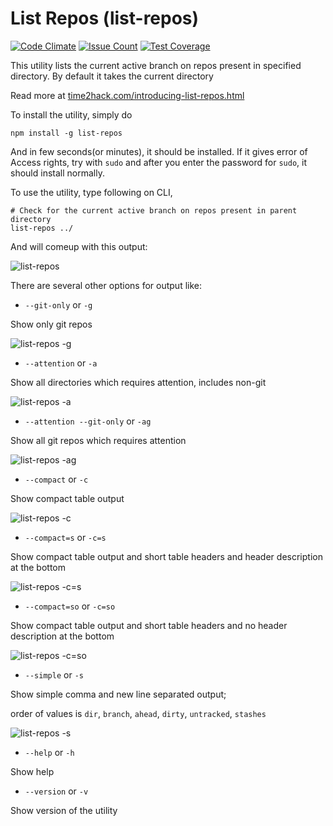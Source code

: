 # List Repos (list-repos)

[![Code Climate](https://codeclimate.com/github/pankajpatel/list-repos/badges/gpa.svg)](https://codeclimate.com/github/pankajpatel/list-repos) [![Issue Count](https://codeclimate.com/github/pankajpatel/list-repos/badges/issue_count.svg)](https://codeclimate.com/github/pankajpatel/list-repos) [![Test Coverage](https://codeclimate.com/github/pankajpatel/list-repos/badges/coverage.svg)](https://codeclimate.com/github/pankajpatel/list-repos/coverage)

This utility lists the current active branch on repos present in specified directory. By default it takes the current directory

Read more at [time2hack.com/introducing-list-repos.html](https://time2hack.com/introducing-list-repos.html)

To install the utility, simply do
```
npm install -g list-repos
```
And in few seconds(or minutes), it should be installed. If it gives error of Access rights, try with `sudo` and after you enter the password for `sudo`, it should install normally.

To use the utility, type following on CLI,
```
# Check for the current active branch on repos present in parent directory
list-repos ../
```

And will comeup with this output:

![list-repos](https://cloud.githubusercontent.com/assets/251937/24815833/e7e32bd8-1bd6-11e7-8d80-dad4f3ce7eef.png)

There are several other options for output like:

- `--git-only` or `-g`

Show only git repos

![list-repos -g](https://cloud.githubusercontent.com/assets/251937/24815831/e7c6e9be-1bd6-11e7-885b-b71ae70aa692.png)

- `--attention` or `-a`

Show all directories which requires attention, includes non-git

![list-repos -a](https://cloud.githubusercontent.com/assets/251937/24815828/e7c13e9c-1bd6-11e7-8906-2a8dbaacf3bf.png)

- `--attention --git-only` or `-ag`

Show all git repos which requires attention

![list-repos -ag](https://cloud.githubusercontent.com/assets/251937/24815827/e7c0dba0-1bd6-11e7-95ef-f0b708bfe94d.png)

- `--compact` or `-c`

Show compact table output

![list-repos -c](https://cloud.githubusercontent.com/assets/251937/24815826/e7c0dcc2-1bd6-11e7-8e8d-def1dbaf1012.png)

- `--compact=s` or `-c=s`

Show compact table output and short table headers and header description at the bottom

![list-repos -c=s](https://cloud.githubusercontent.com/assets/251937/24815829/e7c337ec-1bd6-11e7-8b7f-99b9317639fd.png)

- `--compact=so` or `-c=so`

Show compact table output and short table headers and no header description at the bottom

![list-repos -c=so](https://cloud.githubusercontent.com/assets/251937/24815830/e7c46a7c-1bd6-11e7-8b08-456f31485287.png)

- `--simple` or `-s`

Show simple comma and new line separated output;

order of values is `dir`, `branch`, `ahead`, `dirty`, `untracked`, `stashes`

![list-repos -s](https://cloud.githubusercontent.com/assets/251937/24815832/e7e3154e-1bd6-11e7-97e4-fa5f553f54b2.png)

- `--help` or `-h`

Show help

- `--version` or `-v`

Show version of the utility
